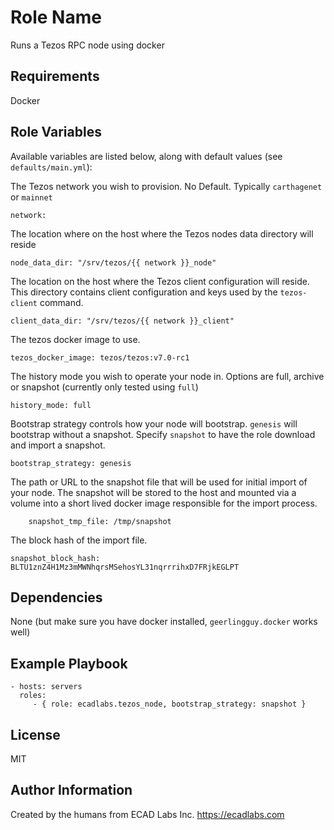 Role Name
=========

Runs a Tezos RPC node using docker

Requirements
------------

Docker

Role Variables
--------------


Available variables are listed below, along with default values (see `defaults/main.yml`):

The Tezos network you wish to provision. No Default. Typically `carthagenet` or
`mainnet`

    network:

The location where on the host where the Tezos nodes data directory will
reside 

    node_data_dir: "/srv/tezos/{{ network }}_node"

The location on the host where the Tezos client configuration will reside. This
directory contains client configuration and keys used by the `tezos-client`
command.

    client_data_dir: "/srv/tezos/{{ network }}_client"

The tezos docker image to use.

    tezos_docker_image: tezos/tezos:v7.0-rc1

The history mode you wish to operate your node in. Options are full, archive or
snapshot (currently only tested using `full`)

    history_mode: full

Bootstrap strategy controls how your node will bootstrap. `genesis` will
bootstrap without a snapshot. Specify `snapshot` to have the role download and
import a snapshot.

    bootstrap_strategy: genesis

The path or URL to the snapshot file that will be used for initial import of
your node. The snapshot will be stored to the host and mounted via a volume
into a short lived docker image responsible for the import process.

        snapshot_tmp_file: /tmp/snapshot

The block hash of the import file. 

    snapshot_block_hash: BLTU1znZ4H1Mz3mMWNhqrsMSehosYL31nqrrrihxD7FRjkEGLPT


Dependencies
------------

None (but make sure you have docker installed, `geerlingguy.docker` works well)

Example Playbook
----------------

    - hosts: servers
      roles:
         - { role: ecadlabs.tezos_node, bootstrap_strategy: snapshot }

License
-------

MIT

Author Information
------------------

Created by the humans from ECAD Labs Inc. https://ecadlabs.com

